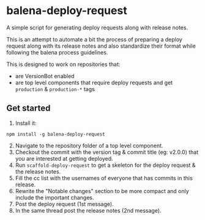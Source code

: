 # balena-deploy-request

A simple script for generating deploy requests along with release notes.

This is an attempt to automate a bit the process of preparing a deploy
request along with its release notes and also standardize their format
while following the balena process guidelines.

This is designed to work on repositories that:
* are VersionBot enabled
* are top level components that require deploy requests and get
  `production` & `production-*` tags

## Get started

1. Install it:
```
npm install -g balena-deploy-request
```
2. Navigate to the repository folder of a top level component.
3. Checkout the commit with the version tag & commit title (eg: v2.0.0) that you are interested at getting deployed.
4. Run `scaffold-deploy-request` to get a skeleton for the deploy request & the release notes.
5. Fill the cc list with the usernames of everyone that has commits in this release.
6. Rewrite the "Notable changes" section to be more compact and only include the important changes.
7. Post the deploy request (1st message).
8. In the same thread post the release notes (2nd message).
